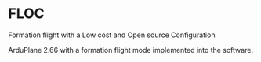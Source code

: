 FLOC
====
Formation flight with a Low cost and Open source Configuration

ArduPlane 2.66 with a formation flight mode implemented into the software.